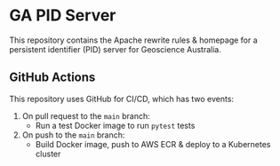 # GA PID Server
This repository contains the Apache rewrite rules & homepage for a persistent identifier (PID) server for Geoscience Australia.

## GitHub Actions
This repository uses GitHub for CI/CD, which has two events:

1. On pull request to the `main` branch:
    - Run a test Docker image to run `pytest` tests
2. On push to the `main` branch:
    - Build Docker image, push to AWS ECR & deploy to a Kubernetes cluster

